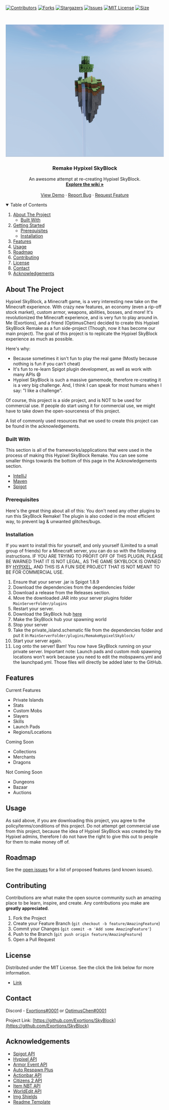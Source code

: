 
[![Contributors][contributors-shield]][contributors-url]
[![Forks][forks-shield]][forks-url]
[![Stargazers][stars-shield]][stars-url]
[![Issues][issues-shield]][issues-url]
[![MIT License][license-shield]][license-url]
[![Size][size-shield]][size-url]

<!-- PROJECT LOGO -->
<br />
<p align="center">
  <a href="https://github.com/Exortions/SkyBlock">
    <img src="images/skyblock.png" alt="SkyBlock" width="720" height="420">
  </a>

  <h3 align="center">Remake Hypixel SkyBlock</h3>

  <p align="center">
    An awesome attempt at re-creating Hypixel SkyBlock.
    <br />
    <a href="https://github.com/Exortions/SkyBlock/wiki"><strong>Explore the wiki »</strong></a>
    <br />
    <br />
    <a href="https://github.com/Exortions/SkyBlock">View Demo</a>
    ·
    <a href="https://github.com/Exortions/SkyBlock/issues">Report Bug</a>
    ·
    <a href="https://github.com/Exortions/SkyBlock/issues">Request Feature</a>
  </p>
</p>



<!-- TABLE OF CONTENTS -->
<details open="open">
  <summary>Table of Contents</summary>
  <ol>
    <li>
      <a href="#about-the-project">About The Project</a>
      <ul>
        <li><a href="#built-with">Built With</a></li>
      </ul>
    </li>
    <li>
      <a href="#getting-started">Getting Started</a>
      <ul>
        <li><a href="#prerequisites">Prerequisites</a></li>
        <li><a href="#installation">Installation</a></li>
      </ul>
    </li>
    <li><a href="#features">Features</a></li>
    <li><a href="#usage">Usage</a></li>
    <li><a href="#roadmap">Roadmap</a></li>
    <li><a href="#contributing">Contributing</a></li>
    <li><a href="#license">License</a></li>
    <li><a href="#contact">Contact</a></li>
    <li><a href="#acknowledgements">Acknowledgements</a></li>
  </ol>
</details>



<!-- ABOUT THE PROJECT -->
## About The Project

Hypixel SkyBlock, a Minecraft game, is a very interesting new take on the Minecraft experience. With crazy new features, an economy (even a rip-off stock market), custom armor, weapons, abilities, bosses, and more! It's revolutionized the Minecraft experience, and is very fun to play around in. Me (Exortions), and a friend (OptimusChen) decided to create this Hypixel SkyBlock Remake as a fun side-project (Though, now it has become our main project). The goal of this project is to replicate the Hypixel SkyBlock experience as much as possible.

Here's why:
* Because sometimes it isn't fun to play the real game (Mostly because nothing is fun if you can't cheat)
* It's fun to re-learn Spigot plugin development, as well as work with many APIs :smile:
* Hypixel SkyBlock is such a massive gamemode, therefore re-creating it is a very big challenge. And, I think I can speak for most humans when I say: "I like a challenge".

Of course, this project is a side project, and is NOT to be used for commercial use. If people do start using it for commercial use, we might have to take down the open-sourceness of this project.

A list of commonly used resources that we used to create this project can be found in the acknowledgements.

### Built With

This section is all of the frameworks/applications that were used in the process of making this Hypixel SkyBlock Remake. You can see some smaller things towards the bottom of this page in the Acknowledgements section.
* [IntelliJ](https://www.jetbrains.com/idea/)
* [Maven](https://maven.apache.org/)
* [Spigot](https://www.spigotmc.org/)

### Prerequisites

  Here's the great thing about all of this: You don't need any other plugins to run this SkyBlock Remake! The plugin is also coded in the most efficient way, to prevent lag & unwanted glitches/bugs.

### Installation

If you want to install this for yourself, and only yourself (Limited to a small group of friends) for a Minecraft server, you can do so with the following instructions.
IF YOU ARE TRYING TO PROFIT OFF OF THIS PLUGIN, PLEASE BE WARNED THAT IT IS NOT LEGAL, AS THE GAME SKYBLOCK IS OWNED BY [HYPIXEL](https://hypixel.net/), AND THIS IS A FUN SIDE PROJECT THAT IS NOT MEANT TO BE FOR COMMERCIAL USE.
1. Ensure that your server .jar is Spigot 1.8.9
2. Download the dependencies from the dependencies folder
3. Download a release from the Releases section.
4. Move the downloaded JAR into your server plugins folder
   `MainServerFolder/plugins`
4. Restart your server.
5. Download the SkyBlock hub [here](https://www.mediafire.com/file/rosqqsrtqidkly1/Hypixel_-_Skyblock_Hub.zip/file)
6. Make the SkyBlock hub your spawning world
7. Stop your server
8. Take the private_island.schematic file from the dependencies folder and put it in 
  `MainServerFolder/plugins/RemakeHypixelSkyblock/`
10. Start your server again.
11. Log onto the server! Bam! You now have SkyBlock running on your private server.
Important note: Launch pads and custom mob spawning locations won't work because you need to edit the mobspawns.yml and the launchpad.yml. Those files will directly be added later to the GitHub.
<!-- FEATURES -->
## Features

Current Features
 - Private Islands
 - Stats
 - Custom Mobs
 - Slayers
 - Skills
 - Launch Pads
 - Regions/Locations

Coming Soon
 - Collections
 - Merchants
 - Dragons

Not Coming Soon
 - Dungeons
 - Bazaar 
 - Auctions

<!-- USAGE EXAMPLES -->
## Usage

As said above, if you are downloading this project, you agree to the policy/terms/conditions of this project. Do not attempt get commercial use from this project, because the idea of Hypixel SkyBlock was created by the Hypixel admins, therefore I do not have the right to give this out to people for them to make money off of.

<!-- ROADMAP -->
## Roadmap

See the [open issues](https://github.com/Exortions/SkyBlock/issues) for a list of proposed features (and known issues).



<!-- CONTRIBUTING -->
## Contributing

Contributions are what make the open source community such an amazing place to be learn, inspire, and create. Any contributions you make are **greatly appreciated**.

1. Fork the Project
2. Create your Feature Branch (`git checkout -b feature/AmazingFeature`)
3. Commit your Changes (`git commit -m 'Add some AmazingFeature'`)
4. Push to the Branch (`git push origin feature/AmazingFeature`)
5. Open a Pull Request


<!-- LICENSE -->
## License

Distributed under the MIT License. See the click the link below for more information.
* [Link](https://github.com/Exortions/SkyBlock/blob/master/LICENSE)

<!-- CONTACT -->
## Contact

Discord - [Exortions#0001](https://github.com/Exortions) or [OptimusChen#0001](https://github.com/OptimusChen)

Project Link: [https://github.com/Exortions/SkyBlock](https://github.com/Exortions/SkyBlock)



<!-- ACKNOWLEDGEMENTS -->
## Acknowledgements
* [Spigot API](https://www.spigotmc.org/wiki/spigot-maven/)
* [Hypixel API](https://api.hypixel.net/)
* [Armor Event API](https://www.spigotmc.org/resources/armor-event-1-8-1-9-1-10.24111/)
* [Auto Respawn Plus](https://www.spigotmc.org/resources/autorespawnplus.14412/)
* [Actionbar API](https://www.spigotmc.org/resources/actionbarapi-1-8-1-14-2.1315)
* [Citizens 2 API](https://github.com/CitizensDev/Citizens2)
* [Item NBT API](https://github.com/tr7zw/Item-NBT-API)
* [WorldEdit API](https://worldedit.enginehub.org/en/latest/api/index.html)
* [Img Shields](https://shields.io)
* [Readme Template](https://github.com/othneildrew/Best-README-Template)

<!-- MARKDOWN LINKS & IMAGES -->
<!-- https://www.markdownguide.org/basic-syntax/#reference-style-links -->
[contributors-shield]: https://img.shields.io/github/contributors/OptimusChen/RemakeSkyblock?style=for-the-badge
[contributors-url]: https://github.com/Exortions/SkyBlock/graphs/contributors
[forks-shield]: https://img.shields.io/github/forks/Exortions/SkyBlock?style=for-the-badge
[forks-url]: https://github.com/Exortions/SkyBlock/members
[stars-shield]: https://img.shields.io/github/stars/Exortions/SkyBlock?style=for-the-badge
[stars-url]: https://github.com/Exortions/SkyBlock/stargazers
[issues-shield]: https://img.shields.io/github/issues/Exortions/SkyBlock?style=for-the-badge
[issues-url]: https://github.com/Exortions/SkyBlock/issues
[license-shield]: https://img.shields.io/github/license/Exortions/SkyBlock?style=for-the-badge
[license-url]: https://github.com/Exortions/SkyBlock/blob/master/LICENSE.txt
[size-shield]: https://img.shields.io/github/languages/code-size/Exortions/SkyBlock?style=for-the-badge
[size-url]: https://github.com/Exortions/SkyBlock
[product-screenshot]: images/screenshot.png
